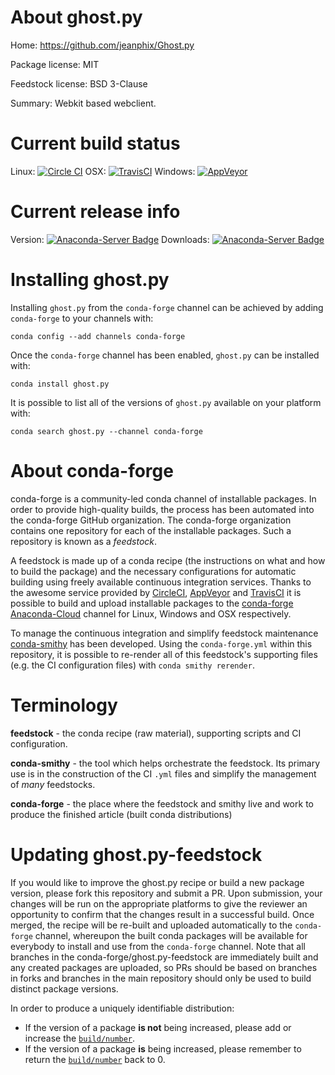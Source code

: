 About ghost.py
==============

Home: https://github.com/jeanphix/Ghost.py

Package license: MIT

Feedstock license: BSD 3-Clause

Summary: Webkit based webclient.



Current build status
====================

Linux: [![Circle CI](https://circleci.com/gh/conda-forge/tmpaab1tx8v-feedstock.svg?style=shield)](https://circleci.com/gh/conda-forge/tmpaab1tx8v-feedstock)
OSX: [![TravisCI](https://travis-ci.org/conda-forge/tmpaab1tx8v-feedstock.svg?branch=master)](https://travis-ci.org/conda-forge/tmpaab1tx8v-feedstock)
Windows: [![AppVeyor](https://ci.appveyor.com/api/projects/status/github/conda-forge/tmpaab1tx8v-feedstock?svg=True)](https://ci.appveyor.com/project/conda-forge/tmpaab1tx8v-feedstock/branch/master)

Current release info
====================
Version: [![Anaconda-Server Badge](https://anaconda.org/conda-forge/ghost.py/badges/version.svg)](https://anaconda.org/conda-forge/ghost.py)
Downloads: [![Anaconda-Server Badge](https://anaconda.org/conda-forge/ghost.py/badges/downloads.svg)](https://anaconda.org/conda-forge/ghost.py)

Installing ghost.py
===================

Installing `ghost.py` from the `conda-forge` channel can be achieved by adding `conda-forge` to your channels with:

```
conda config --add channels conda-forge
```

Once the `conda-forge` channel has been enabled, `ghost.py` can be installed with:

```
conda install ghost.py
```

It is possible to list all of the versions of `ghost.py` available on your platform with:

```
conda search ghost.py --channel conda-forge
```


About conda-forge
=================

conda-forge is a community-led conda channel of installable packages.
In order to provide high-quality builds, the process has been automated into the
conda-forge GitHub organization. The conda-forge organization contains one repository
for each of the installable packages. Such a repository is known as a *feedstock*.

A feedstock is made up of a conda recipe (the instructions on what and how to build
the package) and the necessary configurations for automatic building using freely
available continuous integration services. Thanks to the awesome service provided by
[CircleCI](https://circleci.com/), [AppVeyor](http://www.appveyor.com/)
and [TravisCI](https://travis-ci.org/) it is possible to build and upload installable
packages to the [conda-forge](https://anaconda.org/conda-forge)
[Anaconda-Cloud](http://docs.anaconda.org/) channel for Linux, Windows and OSX respectively.

To manage the continuous integration and simplify feedstock maintenance
[conda-smithy](http://github.com/conda-forge/conda-smithy) has been developed.
Using the ``conda-forge.yml`` within this repository, it is possible to re-render all of
this feedstock's supporting files (e.g. the CI configuration files) with ``conda smithy rerender``.


Terminology
===========

**feedstock** - the conda recipe (raw material), supporting scripts and CI configuration.

**conda-smithy** - the tool which helps orchestrate the feedstock.
                   Its primary use is in the construction of the CI ``.yml`` files
                   and simplify the management of *many* feedstocks.

**conda-forge** - the place where the feedstock and smithy live and work to
                  produce the finished article (built conda distributions)


Updating ghost.py-feedstock
===========================

If you would like to improve the ghost.py recipe or build a new
package version, please fork this repository and submit a PR. Upon submission,
your changes will be run on the appropriate platforms to give the reviewer an
opportunity to confirm that the changes result in a successful build. Once
merged, the recipe will be re-built and uploaded automatically to the
`conda-forge` channel, whereupon the built conda packages will be available for
everybody to install and use from the `conda-forge` channel.
Note that all branches in the conda-forge/ghost.py-feedstock are
immediately built and any created packages are uploaded, so PRs should be based
on branches in forks and branches in the main repository should only be used to
build distinct package versions.

In order to produce a uniquely identifiable distribution:
 * If the version of a package **is not** being increased, please add or increase
   the [``build/number``](http://conda.pydata.org/docs/building/meta-yaml.html#build-number-and-string).
 * If the version of a package **is** being increased, please remember to return
   the [``build/number``](http://conda.pydata.org/docs/building/meta-yaml.html#build-number-and-string)
   back to 0.
